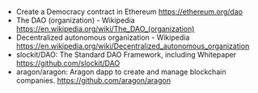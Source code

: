 * Create a Democracy contract in Ethereum  https://ethereum.org/dao
* The DAO (organization) - Wikipedia https://en.wikipedia.org/wiki/The_DAO_(organization)
* Decentralized autonomous organization - Wikipedia https://en.wikipedia.org/wiki/Decentralized_autonomous_organization
* slockit/DAO: The Standard DAO Framework, including Whitepaper https://github.com/slockit/DAO
* aragon/aragon: Aragon dapp to create and manage blockchain companies.  https://github.com/aragon/aragon